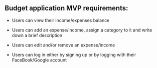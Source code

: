 ## Budget application MVP requirements:  

* Users can view their income/expenses balance  

* Users can add an expense/income, assign a category to it and write down a brief description  

* Users can edit and/or remove an expense/income  

* Users can log in either by signing up or by logging with their FaceBook/Google account 




